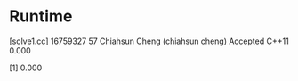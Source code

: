 # Runtime

[solve1.cc]
16759327    57  Chiahsun Cheng (chiahsun cheng)   Accepted  C++11   0.000


[1] 0.000
